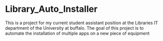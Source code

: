 # Library_Auto_Installer

This is a project for my current student assistant position at the Libraries IT department of the University at buffalo. The goal of this project is to automate the installation of multiple apps on a new piece of equipment

